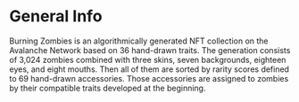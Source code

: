 # General Info

Burning Zombies is an algorithmically generated NFT collection on the Avalanche Network based on 36 hand-drawn traits. The generation consists of 3,024 zombies combined with three skins, seven backgrounds, eighteen eyes, and eight mouths. Then all of them are sorted by rarity scores defined to 69 hand-drawn accessories. Those accessories are assigned to zombies by their compatible traits developed at the beginning.
